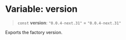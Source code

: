 # Variable: version

> `const` **version**: `"0.0.4-next.31"` = `"0.0.4-next.31"`

Exports the factory version.
